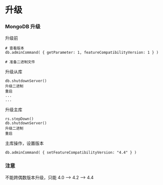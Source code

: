 # 升级

### MongoDB 升级

升级前

```
# 查看版本
db.adminCommand( { getParameter: 1, featureCompatibilityVersion: 1 } )

# 准备二进制文件
```

升级从库

```
db.shutdownServer()
升级二进制
重启
...
...
```

升级主库

```
rs.stepDown()
db.shutdownServer()
升级二进制
重启
```

主库操作，设置版本

```
db.adminCommand( { setFeatureCompatibilityVersion: "4.4" } )
```

### 注意

不能跨偶数版本升级，只能 4.0 --> 4.2 --> 4.4
